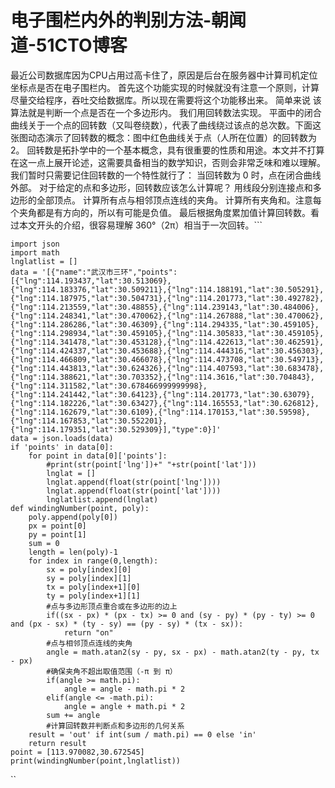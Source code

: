 # 电子围栏内外的判别方法-朝闻道-51CTO博客
最近公司数据库因为CPU占用过高卡住了，原因是后台在服务器中计算司机定位坐标点是否在电子围栏内。
首先这个功能实现的时候就没有注意一个原则，计算尽量交给程序，吞吐交给数据库。所以现在需要将这个功能移出来。
简单来说 该算法就是判断一个点是否在一个多边形内。
我们用回转数法实现。
平面中的闭合曲线关于一个点的回转数（又叫卷绕数），代表了曲线绕过该点的总次数。下面这张图动态演示了回转数的概念：图中红色曲线关于点（人所在位置）的回转数为 2。
回转数是拓扑学中的一个基本概念，具有很重要的性质和用途。本文并不打算在这一点上展开论述，这需要具备相当的数学知识，否则会非常乏味和难以理解。我们暂时只需要记住回转数的一个特性就行了：
当回转数为 0 时，点在闭合曲线外部。
对于给定的点和多边形，回转数应该怎么计算呢？
用线段分别连接点和多边形的全部顶点。
计算所有点与相邻顶点连线的夹角。
计算所有夹角和。注意每个夹角都是有方向的，所以有可能是负值。
最后根据角度累加值计算回转数。看过本文开头的介绍，很容易理解 360°（2π）相当于一次回转。```
```
import json
import math
lnglatlist = []
data = '[{"name":"武汉市三环","points":[{"lng":114.193437,"lat":30.513069},{"lng":114.183376,"lat":30.509211},{"lng":114.188191,"lat":30.505291},{"lng":114.187975,"lat":30.504731},{"lng":114.201773,"lat":30.492782},{"lng":114.213559,"lat":30.48855},{"lng":114.239143,"lat":30.484006},{"lng":114.248341,"lat":30.470062},{"lng":114.267888,"lat":30.470062},{"lng":114.286286,"lat":30.46309},{"lng":114.294335,"lat":30.459105},{"lng":114.298934,"lat":30.459105},{"lng":114.305833,"lat":30.459105},{"lng":114.341478,"lat":30.453128},{"lng":114.422613,"lat":30.462591},{"lng":114.424337,"lat":30.453688},{"lng":114.444316,"lat":30.456303},{"lng":114.466809,"lat":30.466078},{"lng":114.473708,"lat":30.549713},{"lng":114.443813,"lat":30.624326},{"lng":114.407593,"lat":30.683478},{"lng":114.388621,"lat":30.703352},{"lng":114.3616,"lat":30.704843},{"lng":114.311582,"lat":30.678466999999998},{"lng":114.241442,"lat":30.64123},{"lng":114.201773,"lat":30.63079},{"lng":114.182226,"lat":30.63427},{"lng":114.165553,"lat":30.626812},{"lng":114.162679,"lat":30.6109},{"lng":114.170153,"lat":30.59598},{"lng":114.167853,"lat":30.552201},{"lng":114.179351,"lat":30.529309}],"type":0}]'
data = json.loads(data)
if 'points' in data[0]:
    for point in data[0]['points']:
        #print(str(point['lng'])+" "+str(point['lat']))
        lnglat = []
        lnglat.append(float(str(point['lng'])))
        lnglat.append(float(str(point['lat'])))
        lnglatlist.append(lnglat)
def windingNumber(point, poly):
    poly.append(poly[0])
    px = point[0]
    py = point[1]
    sum = 0
    length = len(poly)-1
    for index in range(0,length):
        sx = poly[index][0]
        sy = poly[index][1]
        tx = poly[index+1][0]
        ty = poly[index+1][1]
        #点与多边形顶点重合或在多边形的边上
        if((sx - px) * (px - tx) >= 0 and (sy - py) * (py - ty) >= 0 and (px - sx) * (ty - sy) == (py - sy) * (tx - sx)):
            return "on"
        #点与相邻顶点连线的夹角
        angle = math.atan2(sy - py, sx - px) - math.atan2(ty - py, tx - px)
        #确保夹角不超出取值范围（-π 到 π）
        if(angle >= math.pi):
            angle = angle - math.pi * 2
        elif(angle <= -math.pi):
            angle = angle + math.pi * 2
        sum += angle
        #计算回转数并判断点和多边形的几何关系
    result = 'out' if int(sum / math.pi) == 0 else 'in'
    return result
point = [113.970082,30.672545]
print(windingNumber(point,lnglatlist))
```
``
